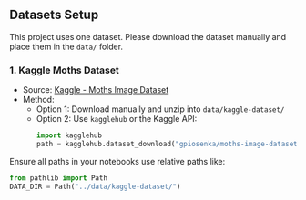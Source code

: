 ## Datasets Setup

This project uses one dataset. Please download the dataset manually and place them in the `data/` folder.

### 1. Kaggle Moths Dataset
- Source: [Kaggle - Moths Image Dataset](https://www.kaggle.com/datasets/gpiosenka/moths-image-datasetclassification)
- Method:
    - Option 1: Download manually and unzip into `data/kaggle-dataset/`
    - Option 2: Use `kagglehub` or the Kaggle API:
      ```python
      import kagglehub
      path = kagglehub.dataset_download("gpiosenka/moths-image-datasetclassification")
      ```

Ensure all paths in your notebooks use relative paths like:
```python
from pathlib import Path
DATA_DIR = Path("../data/kaggle-dataset/")
